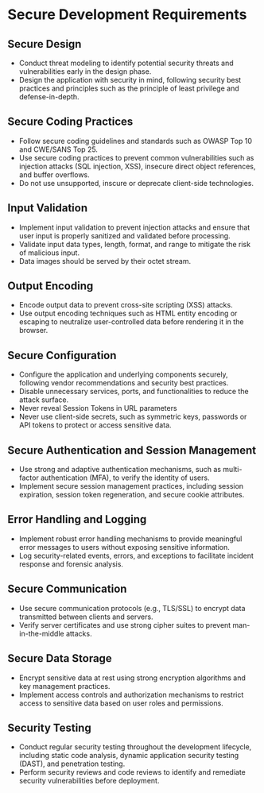 # Secure Development Requirements

## Secure Design

- Conduct threat modeling to identify potential security threats and vulnerabilities early in the design phase.
- Design the application with security in mind, following security best practices and principles such as the principle of least privilege and defense-in-depth.

## Secure Coding Practices

- Follow secure coding guidelines and standards such as OWASP Top 10 and CWE/SANS Top 25.
- Use secure coding practices to prevent common vulnerabilities such as injection attacks (SQL injection, XSS), insecure direct object references, and buffer overflows.
- Do not use unsupported, inscure or deprecate client-side technologies.

## Input Validation

- Implement input validation to prevent injection attacks and ensure that user input is properly sanitized and validated before processing.
- Validate input data types, length, format, and range to mitigate the risk of malicious input.
- Data images should be served by their octet stream.
  
## Output Encoding

- Encode output data to prevent cross-site scripting (XSS) attacks.
- Use output encoding techniques such as HTML entity encoding or escaping to neutralize user-controlled data before rendering it in the browser.

## Secure Configuration

- Configure the application and underlying components securely, following vendor recommendations and security best practices.
- Disable unnecessary services, ports, and functionalities to reduce the attack surface.
- Never reveal Session Tokens in URL parameters
- Never use client-side secrets, such as symmetric keys, passwords or API tokens to protect or access sensitive data.

## Secure Authentication and Session Management

- Use strong and adaptive authentication mechanisms, such as multi-factor authentication (MFA), to verify the identity of users.
- Implement secure session management practices, including session expiration, session token regeneration, and secure cookie attributes.

## Error Handling and Logging

- Implement robust error handling mechanisms to provide meaningful error messages to users without exposing sensitive information.
- Log security-related events, errors, and exceptions to facilitate incident response and forensic analysis.

## Secure Communication

- Use secure communication protocols (e.g., TLS/SSL) to encrypt data transmitted between clients and servers.
- Verify server certificates and use strong cipher suites to prevent man-in-the-middle attacks.

## Secure Data Storage

- Encrypt sensitive data at rest using strong encryption algorithms and key management practices.
- Implement access controls and authorization mechanisms to restrict access to sensitive data based on user roles and permissions.

## Security Testing

- Conduct regular security testing throughout the development lifecycle, including static code analysis, dynamic application security testing (DAST), and penetration testing.
- Perform security reviews and code reviews to identify and remediate security vulnerabilities before deployment.